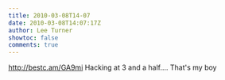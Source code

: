 ```yaml
---
title: 2010-03-08T14-07
date: 2010-03-08T14:07:17Z
author: Lee Turner
showtoc: false
comments: true
---
```


http://bestc.am/GA9mi Hacking at 3 and a half.... That's my boy

